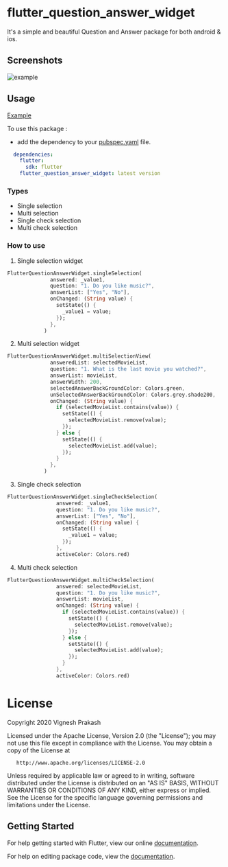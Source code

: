 # flutter_question_answer_widget

It's a simple and beautiful Question and Answer package for both android & ios.

## Screenshots 

![example](https://github.com/vignesh7501/flutter_question_answer_widget/blob/main/screenShots/img.jpg?raw=true)

## Usage

[Example](https://github.com/vignesh7501/flutter_question_answer_widget/blob/main/example/lib/main.dart)

To use this package :

* add the dependency to your [pubspec.yaml](https://github.com/vignesh7501/flutter_question_answer_widget/blob/main/example/pubspec.yaml) file.

```yaml
  dependencies:
    flutter:
      sdk: flutter
    flutter_question_answer_widget: latest version
```

### Types
* Single selection
* Multi selection
* Single check selection
* Multi check selection

### How to use

1. Single selection widget

```dart
FlutterQuestionAnswerWidget.singleSelection(
              answered: _value1,
              question: "1. Do you like music?",
              answerList: ["Yes", "No"],
              onChanged: (String value) {
                setState(() {
                  _value1 = value;
                });
              },
            )
```

2. Multi selection widget

```dart
FlutterQuestionAnswerWidget.multiSelectionView(
              answeredList: selectedMovieList,
              question: "1. What is the last movie you watched?",
              answerList: movieList,
              answerWidth: 200,
              selectedAnswerBackGroundColor: Colors.green,
              unSelectedAnswerBackGroundColor: Colors.grey.shade200,
              onChanged: (String value) {
                if (selectedMovieList.contains(value)) {
                  setState(() {
                    selectedMovieList.remove(value);
                  });
                } else {
                  setState(() {
                    selectedMovieList.add(value);
                  });
                }
              },
            )
```

3. Single check selection

```dart
FlutterQuestionAnswerWidget.singleCheckSelection(
                answered: _value1,
                question: "1. Do you like music?",
                answerList: ["Yes", "No"],
                onChanged: (String value) {
                  setState(() {
                    _value1 = value;
                  });
                },
                activeColor: Colors.red)
```

4. Multi check selection

```dart
FlutterQuestionAnswerWidget.multiCheckSelection(
                answered: selectedMovieList,
                question: "1. Do you like music?",
                answerList: movieList,
                onChanged: (String value) {
                  if (selectedMovieList.contains(value)) {
                    setState(() {
                      selectedMovieList.remove(value);
                    });
                  } else {
                    setState(() {
                      selectedMovieList.add(value);
                    });
                  }
                },
                activeColor: Colors.red)
```

# License

Copyright 2020 Vignesh Prakash

   Licensed under the Apache License, Version 2.0 (the "License");
   you may not use this file except in compliance with the License.
   You may obtain a copy of the License at

       http://www.apache.org/licenses/LICENSE-2.0

   Unless required by applicable law or agreed to in writing, software
   distributed under the License is distributed on an "AS IS" BASIS,
   WITHOUT WARRANTIES OR CONDITIONS OF ANY KIND, either express or implied.
   See the License for the specific language governing permissions and
   limitations under the License.
   
## Getting Started

For help getting started with Flutter, view our online [documentation](https://flutter.io/).

For help on editing package code, view the [documentation](https://flutter.io/developing-packages/).
